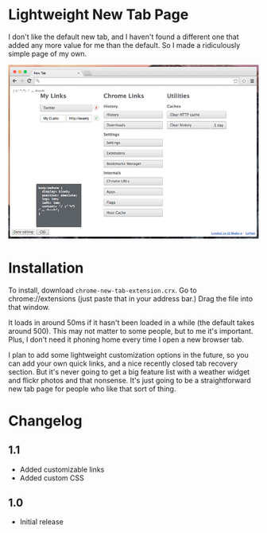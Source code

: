 # Lightweight New Tab Page

I don't like the default new tab, and I haven't found a different one that added any more value for me than the default. So I made a ridiculously simple page of my own. 

<img src="screenshot.png">

# Installation

To install, download `chrome-new-tab-extension.crx`. Go to chrome://extensions (just paste that in your address bar.) Drag the file into that window.

It loads in around 50ms if it hasn't been loaded in a while (the default takes around 500). This may not matter to some people, but to me it's important. Plus, I don't need it phoning home every time I open a new browser tab.

I plan to add some lightweight customization options in the future, so you can add your own quick links, and a nice recently closed tab recovery section. But it's never going to get a big feature list with a weather widget and flickr photos and that nonsense. It's just going to be a straightforward new tab page for people who like that sort of thing.

# Changelog

## 1.1
* Added customizable links
* Added custom CSS

## 1.0
* Initial release
